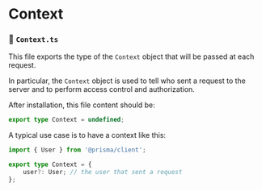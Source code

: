 # Context

### 📃 `Context.ts`

This file exports the type of the `Context` object that will be passed at each request.

In particular, the `Context` object is used to tell who sent a request to the server and to perform access control and authorization.

After installation, this file content should be:

```typescript
export type Context = undefined;
```

A typical use case is to have a context like this:

```typescript
import { User } from '@prisma/client';

export type Context = {
	user?: User; // the user that sent a request
};
```
